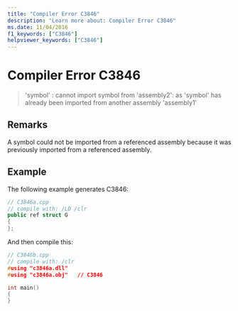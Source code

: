 ```yaml
---
title: "Compiler Error C3846"
description: "Learn more about: Compiler Error C3846"
ms.date: 11/04/2016
f1_keywords: ["C3846"]
helpviewer_keywords: ["C3846"]
---
```

# Compiler Error C3846

> 'symbol' : cannot import symbol from 'assembly2': as 'symbol' has already been imported from another assembly 'assembly1'

## Remarks

A symbol could not be imported from a referenced assembly because it was previously imported from a referenced assembly.

## Example

The following example generates C3846:

```cpp
// C3846a.cpp
// compile with: /LD /clr
public ref struct G
{
};
```

And then compile this:

```cpp
// C3846b.cpp
// compile with: /clr
#using "c3846a.dll"
#using "c3846a.obj"   // C3846

int main()
{
}
```
